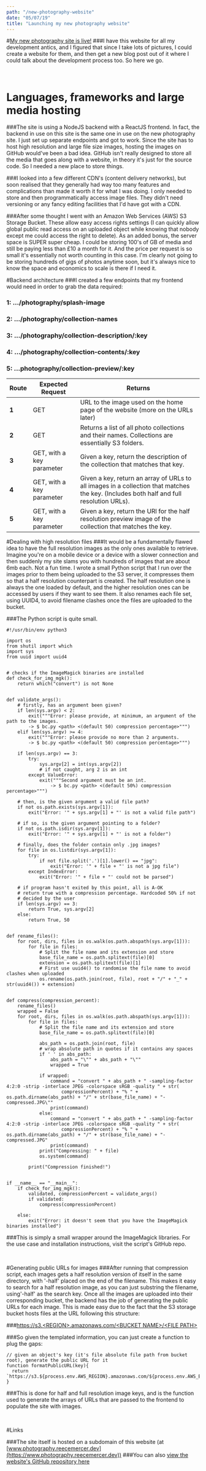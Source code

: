 ```yaml
---
path: "/new-photography-website"
date: "05/07/19"
title: "Launching my new photography website"
---
```


#[My new photography site is live!](https://photography.reecemercer.dev/)
###I have this website for all my development antics, and I figured that since I take lots of pictures, I could create a website for them, and then get a new blog post out of it where I could talk about the development process too. So here we go.

&nbsp;

# Languages, frameworks and large media hosting
###The site is using a NodeJS backend with a ReactJS frontend. In fact, the backend in use on this site is the same one in use on the new photography site. I just set up separate endpoints and got to work. Since the site has to host high resolution and large file size images, hosting the images on GitHub would've been a bad idea. GitHub isn't really designed to store all the media that goes along with a website, in theory it's just for the source code. So I needed a new place to store things.

###I looked into a few different CDN's (content delivery networks), but soon realised that they generally had way too many features and complications than made it worth it for what I was doing. I only needed to store and then programmatically access image files. They didn't need versioning or any fancy editing facilities that I'd have got with a CDN.

###After some thought I went with an Amazon Web Services (AWS) S3 Storage Bucket. These allow easy access rights settings (I can quickly allow global public read access on an uploaded object while knowing that nobody except me could access the right to delete). As an added bonus, the server space is SUPER super cheap. I could be storing 100's of GB of media and still be paying less than £10 a month for it. And the price per request is so small it's essentially not worth counting in this case. I'm clearly not going to be storing hundreds of gigs of photos anytime soon, but it's always nice to know the space and economics to scale is there if I need it.


#Backend architecture
###I created a few endpoints that my frontend would need in order to grab the data required:

  ### **1**:  .../photography/splash-image
  ### **2**: .../photography/collection-names
  ### **3**: .../photography/collection-description/:key
  ### **4**: .../photography/collection-contents/:key
  ### **5**: ...photography/collection-preview/:key


| Route        | Expected Request           | Returns  |
| ------------- |-------------  | ----- |
| **1**      | GET | URL to the image used on the home page of the website (more on the URLs later) |
| **2**      | GET      |   Returns a list of all photo collections and their names. Collections are essentially S3 folders. |
| **3**      | GET, with a key parameter      |    Given a key, return the description of the collection that matches that key. |
| **4**      |GET, with a key parameter| Given a key, return an array of URLs to all images in a collection that matches the key. (Includes both half and full resolution URLs).|
| **5**      |GET, with a key parameter|Given a key, return the URl for the half resolution preview image of the collection that matches the key.|

#Dealing with high resolution files
###It would be a fundamentally flawed idea to have the full resolution images as the only ones available to retrieve. Imagine you're on a mobile device or a device with a slower connection and then suddenly my site slams you with hundreds of images that are about 6mb each. Not a fun time. I wrote a small Python script that I run over the images prior to them being uploaded to the S3 server, it compresses them so that a half resolution counterpart is created. The half resolution one is always the one loaded by default, and the higher resolution ones can be accessed by users if they want to see them. It also renames each file set, using UUID4, to avoid filename clashes once the files are uploaded to the bucket.

###The Python script is quite small.


```
#!/usr/bin/env python3

import os
from shutil import which
import sys
from uuid import uuid4


# checks if the ImageMagick binaries are installed
def check_for_img_mgk():
    return which("convert") is not None


def validate_args():
    # firstly, has an argument been given?
    if len(sys.argv) < 2:
        exit("""Error: please provide, at minimum, an argument of the path to the images.
        -> $ bc.py <path> <(default 50) compression percentage>""")
    elif len(sys.argv) >= 4:
        exit("""Error: please provide no more than 2 arguments.
        -> $ bc.py <path> <(default 50) compression percentage>""")

    if len(sys.argv) == 3:
        try:
            sys.argv[2] = int(sys.argv[2])
            # if not caught, arg 2 is an int
        except ValueError:
            exit("""Second argument must be an int.
                -> $ bc.py <path> <(default 50%) compression percentage>""")

    # then, is the given argument a valid file path?
    if not os.path.exists(sys.argv[1]):
        exit("Error: '" + sys.argv[1] + "' is not a valid file path")

    # if so, is the given argument pointing to a folder?
    if not os.path.isdir(sys.argv[1]):
        exit("Error: '" + sys.argv[1] + "' is not a folder")

    # finally, does the folder contain only .jpg images?
    for file in os.listdir(sys.argv[1]):
        try:
            if not file.split('.')[1].lower() == "jpg":
                exit("Error: '" + file + "' is not a jpg file")
        except IndexError:
            exit("Error: '" + file + "' could not be parsed")

    # if program hasn't exited by this point, all is A-OK
    # return true with a compression percentage. Hardcoded 50% if not
    # decided by the user
    if len(sys.argv) == 3:
        return True, sys.argv[2]
    else:
        return True, 50


def rename_files():
    for root, dirs, files in os.walk(os.path.abspath(sys.argv[1])):
        for file in files:
            # Split the file name and its extension and store
            base_file_name = os.path.splitext(file)[0]
            extension = os.path.splitext(file)[1]
            # First use uuid4() to randomise the file name to avoid clashes when uploaded
            os.rename(os.path.join(root, file), root + "/" + "_" + str(uuid4()) + extension)


def compress(compression_percent):
    rename_files()
    wrapped = False
    for root, dirs, files in os.walk(os.path.abspath(sys.argv[1])):
        for file in files:
            # Split the file name and its extension and store
            base_file_name = os.path.splitext(file)[0]

            abs_path = os.path.join(root, file)
            # wrap absolute path in quotes if it contains any spaces
            if ' ' in abs_path:
                abs_path = "\"" + abs_path + "\""
                wrapped = True

            if wrapped:
                command = "convert " + abs_path + " -sampling-factor 4:2:0 -strip -interlace JPEG -colorspace sRGB -quality " + str(
                    compressionPercent) + "% " + os.path.dirname(abs_path) + "/" + str(base_file_name) + "-compressed.JPG\""
                print(command)
            else:
                command = "convert " + abs_path + " -sampling-factor 4:2:0 -strip -interlace JPEG -colorspace sRGB -quality " + str(
                    compressionPercent) + "% " + os.path.dirname(abs_path) + "/" + str(base_file_name) + "-compressed.JPG"
                print(command)
            print("Compressing: " + file)
            os.system(command)

        print("Compression finished!")


if __name__ == "__main__":
    if check_for_img_mgk():
        validated, compressionPercent = validate_args()
        if validated:
            compress(compressionPercent)

    else:
        exit("Error: it doesn't seem that you have the ImageMagick binaries installed")
```

###This is simply a small wrapper around the ImageMagick libraries. For the use case and installation instructions, visit the script's GitHub repo.

&nbsp;

#Generating public URLs for images
###After running that compression script, each images gets a half resolution version of itself in the same directory, with '-half' placed on the end of the filename. This makes it easy to search for a half resolution image, as you can just substring the filename, using'-half' as the search key. Once all the images are uploaded into their corresponding bucket, the backend has the job of generating the public URLs for each image. This is made easy due to the fact that the S3 storage bucket hosts files at the URL following this structure:

###[https://s3.\<REGION>.amazonaws.com/\<BUCKET NAME>/\<FILE PATH>]()

###So given the templated information, you can just create a function to plug the gaps:

```
// given an object's key (it's file absolute file path from bucket root), generate the public URL for it
function formatPublicURL(key){
  return `https://s3.${process.env.AWS_REGION}.amazonaws.com/${process.env.AWS_BUCKET_NAME}/${key}`
}
```

###This is done for half and full resolution image keys, and is the function used to generate the arrays of URLs that are passed to the frontend to populate the site with images.

&nbsp;

#Links

###The site itself is hosted on a subdomain of this website (at [www.photography.reecemercer.dev](https://www.photography.reecemercer.dev))
###You can also [view the website's GitHub repository here](https://github.com/Reeceeboii/photography.reecemercer.dev)

